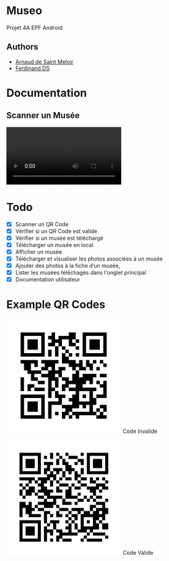 # Museo
Projet 4A EPF Android

## Authors
- [Arnaud de Saint Meloir](https://arnaud.at/)
- [Ferdinand DS](https://github.com/fduchet)

# Documentation
## Scanner un Musée
![Scanner](/demo/video/scan.mp4)


# Todo
- [x] Scanner un QR Code
- [x] Vérifier si un QR Code est valide
- [x] Vérifier si un musée est téléchargé
- [x] Télécharger un musée en local
- [x] Afficher un musée
- [x] Télécharger et visualiser les photos associées à un musée
- [x] Ajouter des photos à la fiche d’un musée,
- [x] Lister les musées téléchagés dans l'onglet principal
- [x] Documentation utilisateur

# Example QR Codes
![Code Invalide](/demo/qr/qr_arnaud.png)
Code Invalide

![Code Valide](/demo/qr/qr_musee.png)
Code Valide
